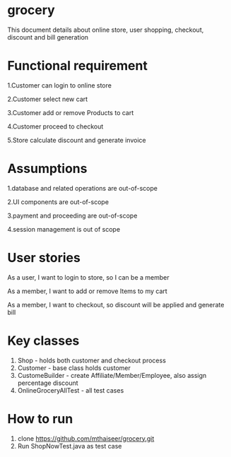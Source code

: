# grocery

This document details about online store, user shopping, checkout, discount and bill generation 

# Functional requirement 

1.Customer can login to online store 

2.Customer select new cart

3.Customer add or remove Products to cart

4.Customer proceed to checkout 

5.Store calculate discount and generate invoice 


# Assumptions 
1.database and related operations are out-of-scope

2.UI components are out-of-scope

3.payment and proceeding are out-of-scope

4.session management is out of scope 



# User stories 
As a user, I want to login to store, so I can be a member  

As a member, I want to  add or remove Items to my cart 

As a member, I want to checkout, so discount will be applied and generate bill 


# Key classes
1. Shop - holds both customer and checkout process
2. Customer - base class holds customer 
3. CustomeBuilder - create Affiliate/Member/Employee, also assign percentage discount 
4. OnlineGroceryAllTest - all test cases

# How to run 
1. clone  https://github.com/mthaiseer/grocery.git
2. Run ShopNowTest.java as test case



